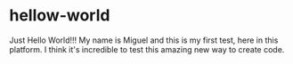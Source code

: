 # hellow-world
Just Hello World!!!
My name is Miguel and this is my first test, here in this platform.
I think it's incredible to test this amazing new way to create code.
